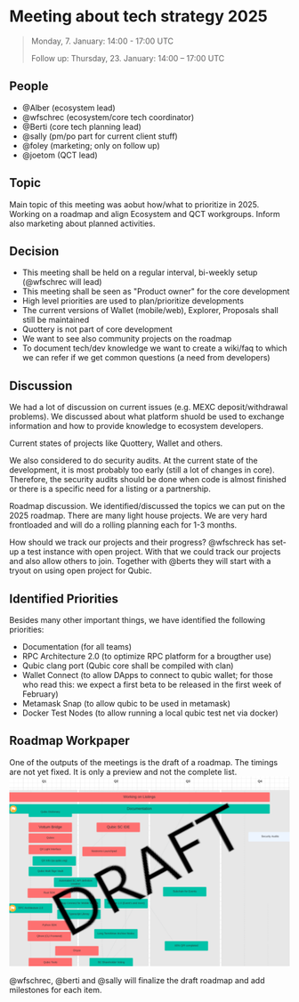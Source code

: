# Meeting about tech strategy 2025

> Monday, 7. January: 14:00 - 17:00 UTC
> 
> Follow up: Thursday, 23. January: 14:00 – 17:00 UTC

## People
- @Alber  (ecosystem lead)
- @wfschrec (ecosystem/core tech coordinator)
- @Berti (core tech planning lead)
- @sally (pm/po part for current client stuff)
- @foley (marketing; only on follow up)
- @joetom (QCT lead)

## Topic
Main topic of this meeting was aobut how/what to prioritize in 2025. Working on a roadmap and align Ecosystem and QCT workgroups. Inform also marketing about planned activities.

## Decision
- This meeting shall be held on a regular interval, bi-weekly setup (@wfschrec will lead)
- This meeting shall be seen as "Product owner" for the core development
- High level priorities are used to plan/prioritize developments
- The current versions of Wallet (mobile/web), Explorer, Proposals shall still be maintained
- Quottery is not part of core development
- We want to see also community projects on the roadmap
- To document tech/dev knowledge we want to create a wiki/faq to which we can refer if we get common questions (a need from developers)

## Discussion
We had a lot of discussion on current issues (e.g. MEXC deposit/withdrawal problems). We discussed about what platform shuold be used to exchange information and how to provide knowledge to ecosystem developers.

Current states of projects like Quottery, Wallet and others.

We also considered to do security audits. At the current state of the development, it is most probably too early (still a lot of changes in core). Therefore, the security audits should be done when code is almost finished or there is a specific need for a listing or a partnership.

Roadmap discussion. We identified/discussed the topics we can put on the 2025 roadmap. There are many light house projects. We are very hard frontloaded and will do a rolling planning each for 1-3 months.

How should we track our projects and their progress? @wfschreck has set-up a test instance with open project. With that we could track our projects and also allow others to join. Together with @berts they will start with a tryout on using open project for Qubic.

## Identified Priorities
Besides many other important things, we have identified the following priorities:
- Documentation (for all teams)
- RPC Architecture 2.0 (to optimize RPC platform for a brougther use)
- Qubic clang port (Qubic core shall be compiled with clan)
- Wallet Connect (to allow DApps to connect to qubic wallet; for those who read this: we expect a first beta to be released in the first week of February)
- Metamask Snap (to allow qubic to be used in metamask)
- Docker Test Nodes (to allow running a local qubic test net via docker)


## Roadmap Workpaper
One of the outputs of the meetings is the draft of a roadmap. The timings are not yet fixed. It is only a preview and not the complete list.
![roadmap draft](images/2025-01-23-tech-roadmap-draft-preview.PNG)

@wfschrec, @berti and @sally will finalize the draft roadmap and add milestones for each item.

